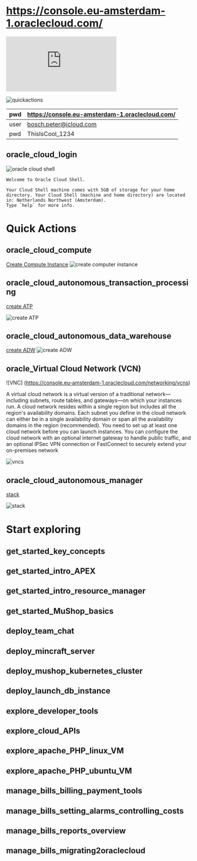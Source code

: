 #  https://console.eu-amsterdam-1.oraclecloud.com/



![ThisIsCool_1234](https://www.oracle.com/cloud/sign-in.html)

![quickactions](https://github.com/boschpeter/OCI/blob/master/pictures/oraclecloud/quickActions_explore.png)

|pwd|https://console.eu-amsterdam-1.oraclecloud.com/|
|------|-------------------------------------------------|
|user|bosch.peter@icloud.com|
|pwd|ThisIsCool_1234|  

## oracle_cloud_login

![oracle cloud shell](https://github.com/boschpeter/OCI/blob/master/pictures/oraclecloud/oracle_cloud_shell.png)

````
Welcome to Oracle Cloud Shell.

Your Cloud Shell machine comes with 5GB of storage for your home directory. Your Cloud Shell (machine and home directory) are located in: Netherlands Northwest (Amsterdam).
Type `help` for more info.

````
# Quick Actions

## oracle_cloud_compute 

[Create Compute Instance](https://console.eu-amsterdam-1.oraclecloud.com/compute/instances/create)
![create computer instance](https://github.com/boschpeter/OCI/blob/master/pictures/oraclecloud/create_computer_instance.png)

## oracle_cloud_autonomous_transaction_processing

[create ATP](https://console.eu-amsterdam-1.oraclecloud.com/db/atp/create)

![create ATP ](https://github.com/boschpeter/OCI/blob/master/pictures/oraclecloud/create_autonomous_database_ATP.png)

## oracle_cloud_autonomous_data_warehouse

[create ADW](https://console.eu-amsterdam-1.oraclecloud.com/db/adw/create)
![create ADW](https://github.com/boschpeter/OCI/blob/master/pictures/oraclecloud/create_autonomous_database_ADW.png)


## oracle_Virtual Cloud Network (VCN)

![VNC] (https://console.eu-amsterdam-1.oraclecloud.com/networking/vcns)

A virtual cloud network is a virtual version of a traditional network—including subnets, route tables, and gateways—on which your instances run. A cloud network resides within a single region but includes all the region's availability domains. Each subnet you define in the cloud network can either be in a single availability domain or span all the availability domains in the region (recommended). You need to set up at least one cloud network before you can launch instances. You can configure the cloud network with an optional internet gateway to handle public traffic, and an optional IPSec VPN connection or FastConnect to securely extend your on-premises network

![vncs](https://github.com/boschpeter/OCI/blob/master/pictures/oraclecloud/VNC.png)


## oracle_cloud_autonomous_manager


[stack](https://console.eu-amsterdam-1.oraclecloud.com/resourcemanager/stacks/create?preselectSolutionsList=true&cloudshell=true)

![stack](https://github.com/boschpeter/OCI/blob/master/pictures/oraclecloud/stack.png)


#  Start exploring

## get_started_key_concepts

## get_started_intro_APEX

## get_started_intro_resource_manager

## get_started_MuShop_basics

## deploy_team_chat 

## deploy_mincraft_server

## deploy_mushop_kubernetes_cluster

## deploy_launch_db_instance

## explore_developer_tools 

## explore_cloud_APIs 

## explore_apache_PHP_linux_VM

## explore_apache_PHP_ubuntu_VM

## manage_bills_billing_payment_tools

## manage_bills_setting_alarms_controlling_costs

## manage_bills_reports_overview

## manage_bills_migrating2oraclecloud



